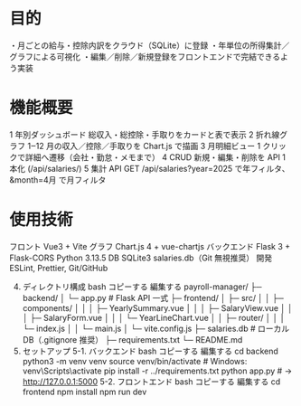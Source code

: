 #   目的
・⽉ごとの給与・控除内訳をクラウド（SQLite）に登録
・年単位の所得集計／グラフによる可視化
・編集／削除／新規登録をフロントエンドで完結できるよう実装

#   機能概要
1	年別ダッシュボード	総収入・総控除・手取りをカードと表で表示
2	折れ線グラフ	1‒12 月の収入／控除／手取りを Chart.js で描画
3	月明細ビュー	1 クリックで詳細へ遷移（会社・勤怠・メモまで）
4	CRUD	新規・編集・削除を API 1 本化 (/api/salaries/<id>)
5	集計 API	GET /api/salaries?year=2025 で年フィルタ、&month=4月 で月フィルタ

#   使用技術
フロント
    Vue3 + Vite
グラフ	Chart.js 4 + vue-chartjs
バックエンド	Flask 3 + Flask-CORS	Python 3.13.5
DB	SQLite3	salaries.db（Git 無視推奨）
開発	ESLint, Prettier, Git/GitHub

4. ディレクトリ構成
bash
コピーする
編集する
payroll-manager/
├─ backend/
│  └─ app.py                # Flask API 一式
├─ frontend/
│  ├─ src/
│  │   ├─ components/
│  │   │   ├─ YearlySummary.vue
│  │   │   ├─ SalaryView.vue
│  │   │   ├─ SalaryForm.vue
│  │   │   └─ YearLineChart.vue
│  │   ├─ router/
│  │   │   └─ index.js
│  │   └─ main.js
│  └─ vite.config.js
├─ salaries.db               # ローカル DB（.gitignore 推奨）
├─ requirements.txt
└─ README.md
5. セットアップ
5-1. バックエンド
bash
コピーする
編集する
cd backend
python3 -m venv venv
source venv/bin/activate          # Windows: venv\Scripts\activate
pip install -r ../requirements.txt
python app.py     # → http://127.0.0.1:5000
5-2. フロントエンド
bash
コピーする
編集する
cd frontend
npm install
npm run dev